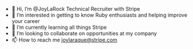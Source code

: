 - 👋 Hi, I’m @JoyLaRock Technical Recruiter with Stripe
- 👀 I’m interested in getting to know Ruby enthusiasts and helping improve your career
- 🌱 I’m currently learning all things Stripe
- 💞️ I’m looking to collaborate on opportunities at my company
- 📫 How to reach me joylaraque@stripe.com

<!---
JoyLaRock/JoyLaRock is a ✨ special ✨ repository because its `README.md` (this file) appears on your GitHub profile.
You can click the Preview link to take a look at your changes.
--->
